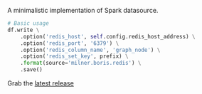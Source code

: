 A minimalistic implementation of Spark datasource.  

```python
# Basic usage
df.write \
    .option('redis_host', self.config.redis_host_address) \
    .option('redis_port', '6379') \
    .option('redis_column_name', 'graph_node') \
    .option('redis_set_key', prefix) \
    .format(source='milner.boris.redis') \
    .save()
```
  
Grab the [latest release](https://gitlab.com/borismilner/spark_datasource/-/releases)
